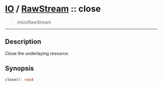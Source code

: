 # [IO](IO.md) / [RawStream](IO-RawStream.md) :: close
 > im\io\RawStream
____

## Description
Close the underlaying resource.

## Synopsis
```php
close(): void
```
